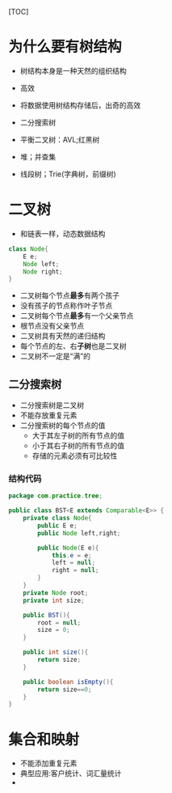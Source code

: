 [TOC]

# 为什么要有树结构

* 树结构本身是一种天然的组织结构

* 高效
* 将数据使用树结构存储后，出奇的高效
* 二分搜索树
* 平衡二叉树：AVL;红黑树
* 堆；并查集
* 线段树；Trie(字典树，前缀树)

# 二叉树

* 和链表一样，动态数据结构

```java
class Node{
	E e;
	Node left;
	Node right;
}
```

* 二叉树每个节点**最多**有两个孩子
* 没有孩子的节点称作叶子节点
* 二叉树每个节点**最多**有一个父亲节点
* 根节点没有父亲节点
* 二叉树具有天然的递归结构
* 每个节点的左、右**子树**也是二叉树
* 二叉树不一定是“满”的

## 二分搜索树

* 二分搜索树是二叉树
* 不能存放重复元素
* 二分搜索树的每个节点的值
  * 大于其左子树的所有节点的值
  * 小于其右子树的所有节点的值
  *  存储的元素必须有可比较性

### 结构代码

```Java
package com.practice.tree;

public class BST<E extends Comparable<E>> {
    private class Node{
        public E e;
        public Node left,right;

        public Node(E e){
            this.e = e;
            left = null;
            right = null;
        }
    }
    private Node root;
    private int size;

    public BST(){
        root = null;
        size = 0;
    }

    public int size(){
        return size;
    }

    public boolean isEmpty(){
        return size==0;
    }
}

```

# 集合和映射

* 不能添加重复元素
* 典型应用:客户统计、词汇量统计
* 